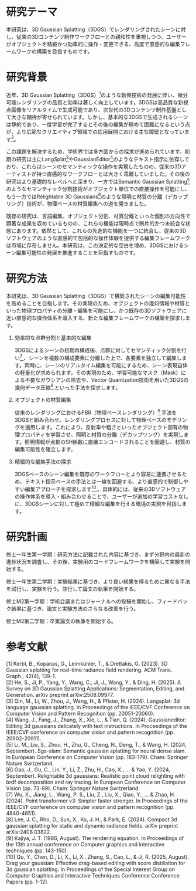 # 研究テーマ

本研究は、3D Gaussian Splatting（3DGS）でレンダリングされたシーンに対し、従来の3Dコンテンツ制作ワークフローとの親和性を重視しつつ、ユーザーがオブジェクトを精細かつ効率的に操作・変更できる、高度で直感的な編集フレームワークの構築を目指すものです。

# 研究背景

近年、3D Gaussian Splatting（3DGS）[<sup>1</sup>](#refer-anchor-1)のような新興技術の発展に伴い、微分可能レンダリングの品質と効率は著しく向上しています。3DGSは高品質な新視点画像をリアルタイムで生成可能であり、次世代の3Dコンテンツ制作基盤として大きな期待が寄せられています。しかし、基本的な3DGSで生成されるシーンは静的であり、一度学習が完了するとその後の編集が極めて困難になるという点が、より広範なクリエイティブ領域での応用展開における主な障壁となっています[<sup>2</sup>](#refer-anchor-2)。

この課題を解決するため、学術界では多方面からの探求が進められています。初期の研究は主にLangSplat[<sup>3</sup>](#refer-anchor-3)やGaussianEditor[<sup>4</sup>](#refer-anchor-4)のようなテキスト指示に依存しており、これらはシーンのセマンティックな操作を実現したものの、従来の3Dアーティストが持つ直感的なワークフローとは大きく乖離していました。その後の研究はより基礎的なレベルへと深まり、一方ではSemantic Gaussian Splatting[<sup>5</sup>](#refer-anchor-5)のようなセマンティック分割技術がオブジェクト単位での直接操作を可能にし、もう一方ではRelightable 3D Gaussians[<sup>6</sup>](#refer-anchor-6)のような照明と材質の分離（デカップリング）技術が、物理ベースの材質編集への道を開きました。

既存の研究は、言語編集、オブジェクト分割、材質分離といった個別の方向性で顕著な成果を収めているものの、これらの機能は現時点で断片的かつ未統合な状態にあります。依然として、これらの先進的な機能を一つに統合し、従来の3Dソフトウェアのような直感的で包括的な操作体験を提供する編集フレームワークは市場に存在しません。本研究は、この決定的な空白を埋め、3DGSにおけるシーン編集可能性の発展を推進することを目指すものです。

# 研究方法

本研究は、3D Gaussian Splatting（3DGS）で構築されたシーンの編集可能性を高めることを目指します。その実現のため、オブジェクトの幾何情報や材質といった物理プロパティの分離・編集を可能にし、かつ既存の3Dソフトウェアに近い直感的な操作体系を導入する、新たな編集フレームワークの構築を探求します。

1. 効率的な点群分割と基本的な編集

   3DGSによるシーンの初期再構成後、点群に対してセマンティック分割を行い[<sup>7 </sup>](#refer-anchor-7)、シーンを複数の構成要素に分離した上で、各要素を独立して編集します。同時に、シーンのリアルタイム編集を可能にするため、シーン表現自体の軽量化が求められます。その実現のため、学習可能なマスク（Mask）による不要なガウシアンの除去や、Vector Quantization技術を用いた3DGSの幾何データ圧縮[<sup>8 </sup>](#refer-anchor-8)といった手法を探求します。
2. オブジェクトの材質編集

   従来のレンダリングにおけるPBR（物理ベースレンダリング）[<sup>9 </sup>](#refer-anchor-9)手法を3DGSと組み合わせ、レンダリングプロセスに対して物理ベースのモデリングを適用します。これにより、反射率や粗さといったオブジェクト固有の物理プロパティを学習させ、照明と材質の分離（デカップリング）を実現します。照明情報が点群のSH係数に直接エンコードされることを回避し、材質の編集可能性を確立します。
3. 精細的な編集手法の探求

   3DGSベースのシーン編集を既存のワークフローとより容易に連携させるため、テキスト指示ベースの手法とは一線を回避する、より直感的で制御しやすい編集アプローチを探求します[<sup>10 </sup>](#refer-anchor-10)。具体的には、従来の3Dソフトウェアの操作体系を導入・組み合わせることで、ユーザーが追加の学習コストなしに、3DGSシーンに対して極めて精細な編集を行える環境の実現を目指します。

# 研究計画

修士一年生第一学期：研究方法に記載された内容に基づき、まず分野内の最新の進捗状況を調査し、その後、実験用のコードフレームワークを構築して実験を開始する。

修士一年生第二学期：実験結果に基づき、より良い結果を得るために異なる手法を試行し、実験を行う。並行して論文の執筆を開始する。

修士M2第一学期：学術会議またはジャーナルへの投稿を開始し、フィードバック結果に基づき、論文と実験方法のさらなる改善を行う。

修士M2第二学期：卒業論文の執筆を開始する。

# 参考文献

<div id="refer-anchor-1"></div>
[1] Kerbl, B., Kopanas, G., Leimkühler, T., & Drettakis, G. (2023). 3D Gaussian splatting for real-time radiance field rendering. ACM Trans. Graph., 42(4), 139-1.

<div id="refer-anchor-2"></div>
[2] He, S., Ji, P., Yang, Y., Wang, C., Ji, J., Wang, Y., & Ding, H. (2025). A Survey on 3D Gaussian Splatting Applications: Segmentation, Editing, and Generation. arXiv preprint arXiv:2508.09977.

<div id="refer-anchor-3"></div>
[3] Qin, M., Li, W., Zhou, J., Wang, H., & Pfister, H. (2024). Langsplat: 3d language gaussian splatting. In Proceedings of the IEEE/CVF Conference on Computer Vision and Pattern Recognition (pp. 20051-20060).

<div id="refer-anchor-4"></div>
[4] Wang, J., Fang, J., Zhang, X., Xie, L., & Tian, Q. (2024). Gaussianeditor: Editing 3d gaussians delicately with text instructions. In Proceedings of the IEEE/CVF conference on computer vision and pattern recognition (pp. 20902-20911).

<div id="refer-anchor-5"></div>
[5] Li, M., Liu, S., Zhou, H., Zhu, G., Cheng, N., Deng, T., & Wang, H. (2024, September). Sgs-slam: Semantic gaussian splatting for neural dense slam. In European Conference on Computer Vision (pp. 163-179). Cham: Springer Nature Switzerland.

<div id="refer-anchor-6"></div>
[6] Gao, J., Gu, C., Lin, Y., Li, Z., Zhu, H., Cao, X., ... & Yao, Y. (2024, September). Relightable 3d gaussians: Realistic point cloud relighting with brdf decomposition and ray tracing. In European Conference on Computer Vision (pp. 73-89). Cham: Springer Nature Switzerland.

<div id="refer-anchor-7"></div>
[7] Wu, X., Jiang, L., Wang, P. S., Liu, Z., Liu, X., Qiao, Y., ... & Zhao, H. (2024). Point transformer v3: Simpler faster stronger. In Proceedings of the IEEE/CVF conference on computer vision and pattern recognition (pp. 4840-4851).

<div id="refer-anchor-8"></div>
[8] Lee, J. C., Rho, D., Sun, X., Ko, J. H., & Park, E. (2024). Compact 3d gaussian splatting for static and dynamic radiance fields. arXiv preprint arXiv:2408.03822.

<div id="refer-anchor-9"></div>
[9] Kajiya, J. T. (1986, August). The rendering equation. In Proceedings of the 13th annual conference on Computer graphics and interactive techniques (pp. 143-150).

<div id="refer-anchor-10"></div>
[10] Qu, Y., Chen, D., Li, X., Li, X., Zhang, S., Cao, L., & Ji, R. (2025, August). Drag your gaussian: Effective drag-based editing with score distillation for 3d gaussian splatting. In Proceedings of the Special Interest Group on Computer Graphics and Interactive Techniques Conference Conference Papers (pp. 1-12).
